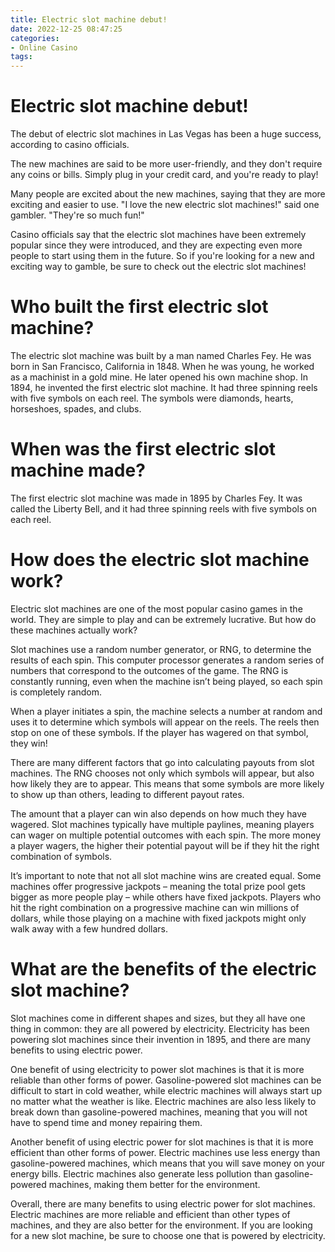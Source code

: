 ```yaml
---
title: Electric slot machine debut!
date: 2022-12-25 08:47:25
categories:
- Online Casino
tags:
---
```



#  Electric slot machine debut!

The debut of electric slot machines in Las Vegas has been a huge success, according to casino officials.

The new machines are said to be more user-friendly, and they don't require any coins or bills. Simply plug in your credit card, and you're ready to play!

Many people are excited about the new machines, saying that they are more exciting and easier to use. "I love the new electric slot machines!" said one gambler. "They're so much fun!"

Casino officials say that the electric slot machines have been extremely popular since they were introduced, and they are expecting even more people to start using them in the future. So if you're looking for a new and exciting way to gamble, be sure to check out the electric slot machines!

#  Who built the first electric slot machine?

The electric slot machine was built by a man named Charles Fey. He was born in San Francisco, California in 1848. When he was young, he worked as a machinist in a gold mine. He later opened his own machine shop. In 1894, he invented the first electric slot machine. It had three spinning reels with five symbols on each reel. The symbols were diamonds, hearts, horseshoes, spades, and clubs.

#  When was the first electric slot machine made?

The first electric slot machine was made in 1895 by Charles Fey. It was called the Liberty Bell, and it had three spinning reels with five symbols on each reel.

#  How does the electric slot machine work?

Electric slot machines are one of the most popular casino games in the world. They are simple to play and can be extremely lucrative. But how do these machines actually work?

Slot machines use a random number generator, or RNG, to determine the results of each spin. This computer processor generates a random series of numbers that correspond to the outcomes of the game. The RNG is constantly running, even when the machine isn’t being played, so each spin is completely random.

When a player initiates a spin, the machine selects a number at random and uses it to determine which symbols will appear on the reels. The reels then stop on one of these symbols. If the player has wagered on that symbol, they win!

There are many different factors that go into calculating payouts from slot machines. The RNG chooses not only which symbols will appear, but also how likely they are to appear. This means that some symbols are more likely to show up than others, leading to different payout rates.

The amount that a player can win also depends on how much they have wagered. Slot machines typically have multiple paylines, meaning players can wager on multiple potential outcomes with each spin. The more money a player wagers, the higher their potential payout will be if they hit the right combination of symbols.

It’s important to note that not all slot machine wins are created equal. Some machines offer progressive jackpots – meaning the total prize pool gets bigger as more people play – while others have fixed jackpots. Players who hit the right combination on a progressive machine can win millions of dollars, while those playing on a machine with fixed jackpots might only walk away with a few hundred dollars.

#  What are the benefits of the electric slot machine?

Slot machines come in different shapes and sizes, but they all have one thing in common: they are all powered by electricity. Electricity has been powering slot machines since their invention in 1895, and there are many benefits to using electric power.

One benefit of using electricity to power slot machines is that it is more reliable than other forms of power. Gasoline-powered slot machines can be difficult to start in cold weather, while electric machines will always start up no matter what the weather is like. Electric machines are also less likely to break down than gasoline-powered machines, meaning that you will not have to spend time and money repairing them.

Another benefit of using electric power for slot machines is that it is more efficient than other forms of power. Electric machines use less energy than gasoline-powered machines, which means that you will save money on your energy bills. Electric machines also generate less pollution than gasoline-powered machines, making them better for the environment.

Overall, there are many benefits to using electric power for slot machines. Electric machines are more reliable and efficient than other types of machines, and they are also better for the environment. If you are looking for a new slot machine, be sure to choose one that is powered by electricity.